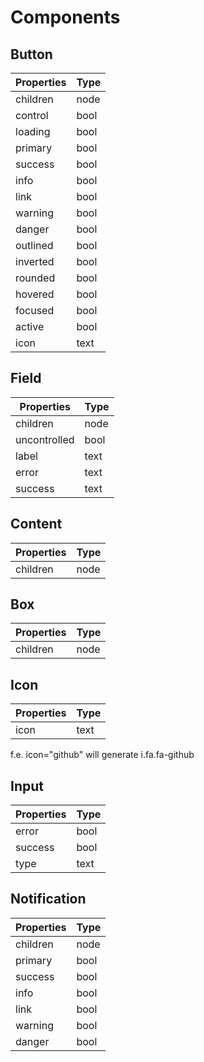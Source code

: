 # Components
## Button
| Properties    | Type |
| ------------- | ---- |
| children      | node |
| control       | bool |
| loading       | bool |
| primary       | bool |
| success       | bool |
| info          | bool |
| link          | bool |
| warning       | bool |
| danger        | bool |
| outlined      | bool |
| inverted      | bool |
| rounded       | bool |
| hovered       | bool |
| focused       | bool |
| active        | bool |
| icon          | text |
## Field
| Properties    | Type |
| ------------- | -----|
| children      | node |
| uncontrolled  | bool |
| label         | text |
| error         | text |
| success       | text |
## Content
| Properties    | Type |
| ------------- | ---- |
| children      | node |
## Box
| Properties    | Type |
| ------------- | ---- |
| children      | node |
## Icon
| Properties    | Type |
| ------------- | ---- |
| icon          | text |
f.e. icon="github" will generate i.fa.fa-github
## Input
| Properties    | Type |
| ------------- | ---- |
| error         | bool |
| success       | bool |
| type          | text |
## Notification
| Properties    | Type |
| ------------- | ---- |
| children      | node |
| primary       | bool |
| success       | bool |
| info          | bool |
| link          | bool |
| warning       | bool |
| danger        | bool |
